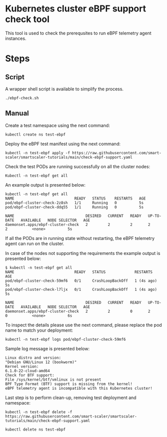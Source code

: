 # Kubernetes cluster eBPF support check tool


This tool is used to check the prerequsites to run eBPF telemetry agent instances.

# Steps

## Script

A wrapper shell script is available to simplify the process.

```console
./ebpf-check.sh
```
## Manual

Create a test namespace using the next command:
```console
kubectl create ns test-ebpf
```

Deploy the eBPF test manifest using the next command:
```console
kubectl -n test-ebpf apply -f https://raw.githubusercontent.com/smart-scaler/smartscaler-tutorials/main/check-ebpf-support.yaml
```

Check the test PODs are running successfully on all the cluster nodes:
```console
Kubectl -n test-ebpf get all
```

An example output is presented below:
```console
kubectl -n test-ebpf get all
NAME                           READY   STATUS    RESTARTS   AGE
pod/ebpf-cluster-check-2z8sh   1/1     Running   0          5s
pod/ebpf-cluster-check-ddq55   1/1     Running   0          5s

NAME                                DESIRED   CURRENT   READY   UP-TO-DATE   AVAILABLE   NODE SELECTOR   AGE
daemonset.apps/ebpf-cluster-check   2         2         2       2            2           <none>          5s
```

If all the PODs are in running state without restarting, the eBPF telemetry agent can run on the cluster.


In case of the nodes not supporting the requirements the example output is presented below:
```console
$ kubectl -n test-ebpf get all
NAME                           READY   STATUS             RESTARTS     AGE
pod/ebpf-cluster-check-59mf6   0/1     CrashLoopBackOff   1 (4s ago)   5s
pod/ebpf-cluster-check-l7ljx   0/1     CrashLoopBackOff   1 (4s ago)   5s

NAME                                DESIRED   CURRENT   READY   UP-TO-DATE   AVAILABLE   NODE SELECTOR   AGE
daemonset.apps/ebpf-cluster-check   2         2         0       2            0           <none>          6s
```

To inspect the details please use the next command, please replace the pod name to match your deployment:

```console
kubectl -n test-ebpf logs pod/ebpf-cluster-check-59mf6
```

Sample log message is presented below:

```console
Linux distro and version:
"Debian GNU/Linux 12 (bookworm)"
Kernel version:
6.1.0-22-cloud-amd64
Check for BTF support:
File /sys/kernel/btf/vmlinux is not present
BPF Type Format (BTF) support is missing from the kernel!
eBPF telemetry agent is incompatible with this Kubernetes cluster!
```

Last step is to perform clean-up, removing test deployment and namespace:

```console
kubectl -n test-ebpf delete -f https://raw.githubusercontent.com/smart-scaler/smartscaler-tutorials/main/check-ebpf-support.yaml
```

```console
kubectl delete ns test-ebpf
```
